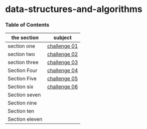 # data-structures-and-algorithms

### Table of Contents

| the section    | subject                                                                                                              |
| -------------- | -------------------------------------------------------------------------------------------------------------------- |
| section one    | [challenge 01](challenge-01/README.md)                                                                               |
| section two    | [challenge 02](challenge-02/README.md)                                                                               |
| section three  | [challenge 03](challenge-03/README.md)                                                                               |
| Section Four   | [challenge 04](https://docs.google.com/spreadsheets/d/11jCmZciGvRuKhXDzqX7kuDSQAOOGw7GARvPqL2YpGGU/edit?usp=sharing) |
| Section Five   | [challenge 05](Data-Structures/challenge-05/linked-list/README.md)                                                   |
| Section six    | [challenge 06](Data-Structures/challenge-06/linked_list_insertions/README.md)                                        |
| Section seven  |
| Section nine   |
| Section ten    |
| Section eleven |
